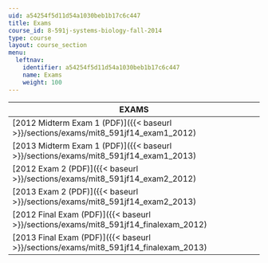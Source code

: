 ```yaml
---
uid: a54254f5d11d54a1030beb1b17c6c447
title: Exams
course_id: 8-591j-systems-biology-fall-2014
type: course
layout: course_section
menu:
  leftnav:
    identifier: a54254f5d11d54a1030beb1b17c6c447
    name: Exams
    weight: 100
---
```


| EXAMS |
| --- |
| [2012 Midterm Exam 1 (PDF)]({{< baseurl >}}/sections/exams/mit8_591jf14_exam1_2012) |
| [2013 Midterm Exam 1 (PDF)]({{< baseurl >}}/sections/exams/mit8_591jf14_exam1_2013) |
| [2012 Exam 2 (PDF)]({{< baseurl >}}/sections/exams/mit8_591jf14_exam2_2012) |
| [2013 Exam 2 (PDF)]({{< baseurl >}}/sections/exams/mit8_591jf14_exam2_2013) |
| [2012 Final Exam (PDF)]({{< baseurl >}}/sections/exams/mit8_591jf14_finalexam_2012) |
| [2013 Final Exam (PDF)]({{< baseurl >}}/sections/exams/mit8_591jf14_finalexam_2013)